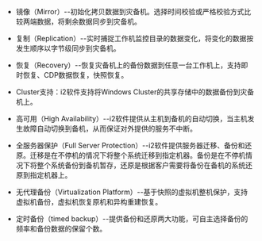 * 镜像（Mirror）--初始化拷贝数据到灾备机。选择时间校验或严格校验方式比较两端数据，将剩余数据同步到灾备机。

* 复制（Replication）--实时捕捉工作机监控目录的数据变化，将变化的数据按发生顺序以字节级同步到灾备机。

* 恢复（Recovery）--恢复灾备机上的备份数据到任意一台工作机上，支持即时恢复、CDP数据恢复，快照恢复。

* Cluster支持：i2软件支持将Windows Cluster的共享存储中的数据备份到灾备机上。

* 高可用（High Availability）--i2软件提供从主机到备机的自动切换，当主机发生故障自动切换到备机，从而保证对外提供的服务不中断。

* 全服务器保护（Full Server Protection）--i2软件提供服务器迁移、备份和还原。迁移是在不停机的情况下将整个系统迁移到指定机器。备份是在不停机情况下将整个系统备份到备机暂存，还原是根据客户需要将备份在备机的系统还原到指定机器上。

* 无代理备份（Virtualization Platform）--基于快照的虚拟机整机保护，支持虚拟机备份，虚拟机恢复原机和异构重建恢复。

* 定时备份（timed backup）--提供备份和还原两大功能，可自主选择备份的频率和备份数据的保留个数。

